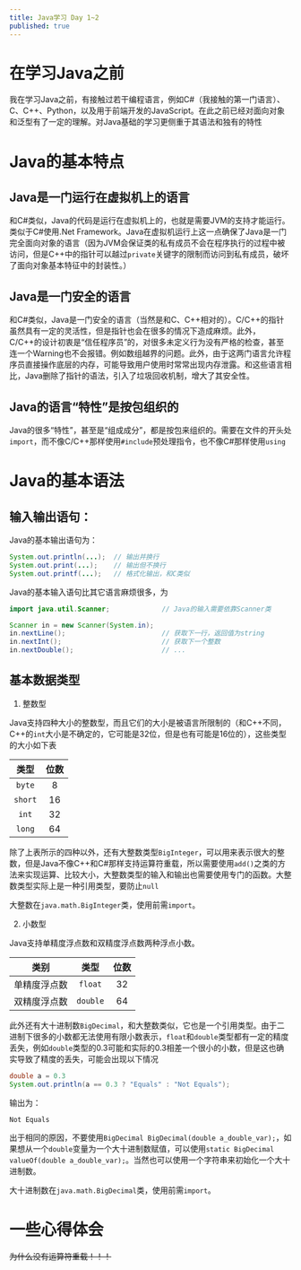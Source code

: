 ```yaml
---
title: Java学习 Day 1~2
published: true
---
```


# 在学习Java之前

我在学习Java之前，有接触过若干编程语言，例如C#（我接触的第一门语言）、C、C++、Python，以及用于前端开发的JavaScript。在此之前已经对面向对象和泛型有了一定的理解。对Java基础的学习更侧重于其语法和独有的特性

# Java的基本特点

## Java是一门运行在虚拟机上的语言

和C#类似，Java的代码是运行在虚拟机上的，也就是需要JVM的支持才能运行。类似于C#使用.Net Framework。Java在虚拟机运行上这一点确保了Java是一门完全面向对象的语言（因为JVM会保证类的私有成员不会在程序执行的过程中被访问，但是C++中的指针可以越过`private`关键字的限制而访问到私有成员，破坏了面向对象基本特征中的封装性。）

## Java是一门安全的语言

和C#类似，Java是一门安全的语言（当然是和C、C++相对的）。C/C++的指针虽然具有一定的灵活性，但是指针也会在很多的情况下造成麻烦。此外，C/C++的设计初衷是“信任程序员”的，对很多未定义行为没有严格的检查，甚至连一个Warning也不会报错。例如数组越界的问题。此外，由于这两门语言允许程序员直接操作底层的内存，可能导致用户使用时常常出现内存泄露。和这些语言相比，Java删除了指针的语法，引入了垃圾回收机制，增大了其安全性。

## Java的语言“特性”是按包组织的

Java的很多“特性”，甚至是“组成成分”，都是按包来组织的。需要在文件的开头处`import`，而不像C/C++那样使用`#include`预处理指令，也不像C#那样使用`using`

# Java的基本语法

## 输入输出语句：

Java的基本输出语句为：

```java
System.out.println(...);  // 输出并换行
System.out.print(...);    // 输出但不换行
System.out.printf(...);   // 格式化输出，和C类似
```

Java的基本输入语句比其它语言麻烦很多，为

```java
import java.util.Scanner;             // Java的输入需要依靠Scanner类

Scanner in = new Scanner(System.in);
in.nextLine();                        // 获取下一行，返回值为string
in.nextInt();                         // 获取下一个整数
in.nextDouble();                      // ...
```

## 基本数据类型

1. 整数型

Java支持四种大小的整数型，而且它们的大小是被语言所限制的（和C++不同，C++的`int`大小是不确定的，它可能是32位，但是也有可能是16位的），这些类型的大小如下表

| 类型 | 位数 |
| :-: | :-: |
| `byte` | 8 |
| `short` | 16 |
| `int` | 32 |
| `long` | 64 |

除了上表所示的四种以外，还有大整数类型`BigInteger`，可以用来表示很大的整数，但是Java不像C++和C#那样支持运算符重载，所以需要使用`add()`之类的方法来实现运算、比较大小，大整数类型的输入和输出也需要使用专门的函数。大整数类型实际上是一种引用类型，要防止`null`

大整数在`java.math.BigInteger`类，使用前需`import`。

2. 小数型

Java支持单精度浮点数和双精度浮点数两种浮点小数。

| 类别 | 类型 | 位数 |
| :-: | :-: | :-: |
| 单精度浮点数 | `float` | 32 |
| 双精度浮点数 | `double` | 64 |

此外还有大十进制数`BigDecimal`，和大整数类似，它也是一个引用类型。由于二进制下很多的小数都无法使用有限小数表示，`float`和`double`类型都有一定的精度丢失，例如`double`类型的0.3可能和实际的0.3相差一个很小的小数，但是这也确实导致了精度的丢失，可能会出现以下情况

```java
double a = 0.3
System.out.println(a == 0.3 ? "Equals" : "Not Equals");
```

输出为：

```
Not Equals
```

出于相同的原因，不要使用`BigDecimal BigDecimal(double a_double_var);`，如果想从一个`double`变量为一个大十进制数赋值，可以使用`static BigDecimal valueOf(double a_double_var);`。当然也可以使用一个字符串来初始化一个大十进制数。

大十进制数在`java.math.BigDecimal`类，使用前需`import`。

# 一些心得体会

~~为什么没有运算符重载！！！~~

